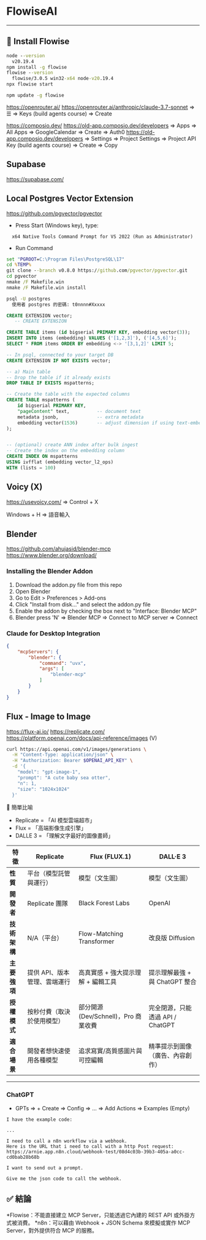# FlowiseAI

---

## 🧾 Install Flowise

```cmd
node --version
  v20.19.4
npm install -g flowise
flowise --version
  flowise/3.0.5 win32-x64 node-v20.19.4
npx flowise start

npm update -g flowise
```

<https://openrouter.ai/>
<https://openrouter.ai/anthropic/claude-3.7-sonnet> => ☰ => Keys (build agents course) => Create

<https://composio.dev/>
<https://old-app.composio.dev/developers> => Apps => All Apps => GoogleCalendar => Create => Auth0
<https://old-app.composio.dev/developers> => Settings => Project Settings => Project API Key (build agents course) => Create => Copy

## Supabase

<https://supabase.com/>

## Local Postgres Vector Extension

<https://github.com/pgvector/pgvector>

- Press Start (Windows key), type:

```type
  x64 Native Tools Command Prompt for VS 2022 (Run as Administrator)
```

- Run Command

```cmd
set "PGROOT=C:\Program Files\PostgreSQL\17"
cd %TEMP%
git clone --branch v0.8.0 https://github.com/pgvector/pgvector.git
cd pgvector
nmake /F Makefile.win
nmake /F Makefile.win install

```

```cmd
psql -U postgres
  使用者 postgres 的密碼: t0nnnn#Xxxxx
```

```sql test vector
CREATE EXTENSION vector;
   -- CREATE EXTENSION

CREATE TABLE items (id bigserial PRIMARY KEY, embedding vector(3));
INSERT INTO items (embedding) VALUES ('[1,2,3]'), ('[4,5,6]');
SELECT * FROM items ORDER BY embedding <-> '[3,1,2]' LIMIT 5;

```

```sql for mspatterns vector
-- In psql, connected to your target DB
CREATE EXTENSION IF NOT EXISTS vector;

-- a) Main table
-- Drop the table if it already exists
DROP TABLE IF EXISTS mspatterns;

-- Create the table with the expected columns
CREATE TABLE mspatterns (
    id bigserial PRIMARY KEY,
    "pageContent" text,          -- document text
    metadata jsonb,              -- extra metadata
    embedding vector(1536)       -- adjust dimension if using text-embedding-3-large (3072)
);


-- (optional) create ANN index after bulk ingest
-- Create the index on the embedding column
CREATE INDEX ON mspatterns
USING ivfflat (embedding vector_l2_ops)
WITH (lists = 100)
```

## Voicy (X)

<https://usevoicy.com/> => Control + X

Windows + H => 語音輸入

## Blender

<https://github.com/ahujasid/blender-mcp>
<https://www.blender.org/download/>

### Installing the Blender Addon

1. Download the addon.py file from this repo
2. Open Blender
3. Go to Edit > Preferences > Add-ons
4. Click "Install from disk..." and select the addon.py file
5. Enable the addon by checking the box next to "Interface: Blender MCP"
6. Blender press 'N' => Blender MCP => Connect to MCP server => Connect

### Claude for Desktop Integration

```json
{
    "mcpServers": {
        "blender": {
            "command": "uvx",
            "args": [
                "blender-mcp"
            ]
        }
    }
}
```

## Flux - Image to Image

<https://flux-ai.io/>
<https://replicate.com/>
<https://platform.openai.com/docs/api-reference/images> (V)

```bash
curl https://api.openai.com/v1/images/generations \
  -H "Content-Type: application/json" \
  -H "Authorization: Bearer $OPENAI_API_KEY" \
  -d '{
    "model": "gpt-image-1",
    "prompt": "A cute baby sea otter",
    "n": 1,
    "size": "1024x1024"
  }'

```

🔹 簡單比喻

- Replicate = 「AI 模型雲端超市」
- Flux = 「高端影像生成引擎」
- DALLE 3 = 「理解文字最好的圖像畫師」

| 特徵       | **Replicate**    | **Flux (FLUX.1)**           | **DALL·E 3**            |
| -------- | ---------------- | --------------------------- | ----------------------- |
| **性質**   | 平台（模型託管與運行）      | 模型（文生圖）                     | 模型（文生圖）                 |
| **開發者**  | Replicate 團隊     | Black Forest Labs           | OpenAI                  |
| **技術架構** | N/A（平台）          | Flow-Matching Transformer   | 改良版 Diffusion           |
| **主要強項** | 提供 API、版本管理、雲端運行 | 高真實感 + 強大提示理解 + 編輯工具        | 提示理解最強 + 與 ChatGPT 整合   |
| **授權模式** | 按秒付費（取決於使用模型）    | 部分開源 (Dev/Schnell)，Pro 商業收費 | 完全閉源，只能透過 API / ChatGPT |
| **適合場景** | 開發者想快速使用各種模型     | 追求寫實/高質感圖片與可控編輯             | 精準提示到圖像（廣告、內容創作）        |

---

### ChatGPT

- GPTs => + Create => Config => ... => Add Actions => Examples (Empty)

```text
I have the example code:

...

I need to call a n8n workflow via a webhook. 
Here is the URL that i need to call with a http Post request: https://arnie.app.n8n.cloud/webhook-test/08d4c03b-39b3-405a-a0cc-cd0bab28b68b  

I want to send out a prompt.  

Give me the json code to call the webhook.
```

## ✅ 結論

*Flowise：不能直接建立 MCP Server，只能透過它內建的 REST API 或外掛方式被消費。
*n8n：可以藉由 Webhook + JSON Schema 來模擬或實作 MCP Server，對外提供符合 MCP 的服務。
